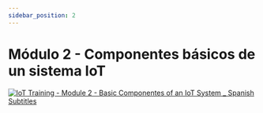 ```yaml
---
sidebar_position: 2
---
```


# Módulo 2 - Componentes básicos de un sistema IoT

[![IoT Training - Module 2 - Basic Componentes of an IoT System _ Spanish Subtitles](https://res.cloudinary.com/marcomontalbano/image/upload/v1656674284/video_to_markdown/images/youtube--D5BrKfHrdCM-c05b58ac6eb4c4700831b2b3070cd403.jpg)](https://youtu.be/D5BrKfHrdCM "IoT Training - Module 2 - Basic Componentes of an IoT System _ Spanish Subtitles")
